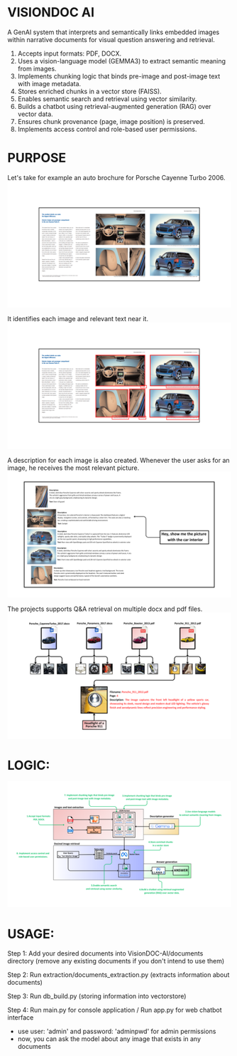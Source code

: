 # VISIONDOC AI
A GenAI system that interprets and semantically links embedded images within narrative documents for visual question answering and retrieval.

1.	Accepts input formats: PDF, DOCX.
2.	Uses a vision-language model (GEMMA3) to extract semantic meaning from images.
3.	Implements chunking logic that binds pre-image and post-image text with image metadata.
4.	Stores enriched chunks in a vector store (FAISS).
5.	Enables semantic search and retrieval using vector similarity.
6.	Builds a chatbot using retrieval-augmented generation (RAG) over vector data.
7.	Ensures chunk provenance (page, image position) is preserved.
8.	Implements access control and role-based user permissions.

# PURPOSE
Let's take for example an auto brochure for Porsche Cayenne Turbo 2006. 
![Project Purpose Image 1](explanation/projectpurpose1.png)

It identifies each image and relevant text near it.
![Project Purpose Image 2](explanation/projectpurpose2.png)

A description for each image is also created. Whenever the user asks for an image, he receives the most relevant picture.
![Project Purpose Image 3](explanation/projectpurpose3.png)

The projects supports Q&A retrieval on multiple docx and pdf files.
![Project Purpose Image 4](explanation/projectpurpose4.png)

# LOGIC:
![Workflow Image](explanation/workflow.png)

# USAGE:

Step 1: Add your desired documents into VisionDOC-AI/documents directory (remove any existing documents if you don't intend to use them)

Step 2: Run extraction/documents_extraction.py (extracts information about documents)

Step 3: Run db_build.py (storing information into vectorstore)

Step 4: Run main.py for console application / Run app.py for web chatbot interface

- use user: 'admin' and password: 'adminpwd' for admin permissions
- now, you can ask the model about any image that exists in any documents

